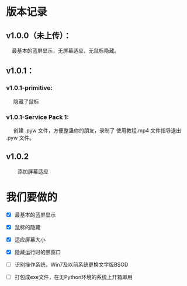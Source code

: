 # 版本记录

## v1.0.0（未上传）：

     最基本的蓝屏显示，无屏幕适应，无鼠标隐藏。  

## v1.0.1：

### v1.0.1-primitive:

       隐藏了鼠标    

### v1.0.1-Service Pack 1:

       创建 .pyw 文件，方便整蛊你的朋友，录制了 使用教程.mp4 文件指导退出  .pyw  文件。  

## v1.0.2

        添加屏幕适应  



# 我们要做的

- [x] 最基本的蓝屏显示    

- [x] 鼠标的隐藏  

- [x] 适应屏幕大小  

- [x] 隐藏运行时的黑窗口  

- [ ] 识别操作系统，Win7及以前系统更换文字版BSOD  

- [ ] 打包成exe文件，在无Python环境的系统上开箱即用
